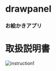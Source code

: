 # drawpanel
### お絵かきアプリ

# 取扱説明書
![instruction1](https://user-images.githubusercontent.com/84143130/126102729-584c2f00-dada-42a7-a36b-9aa722d049b7.jpg)
